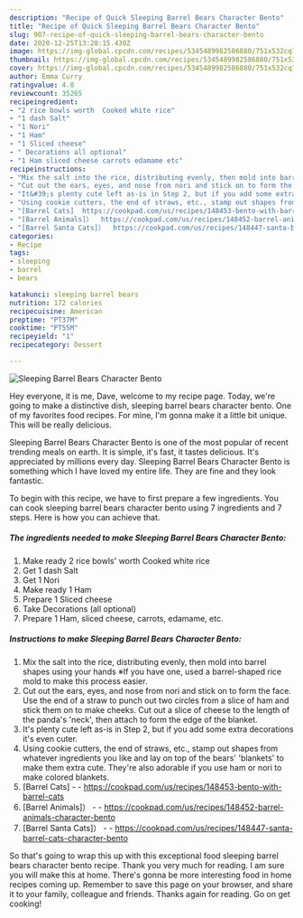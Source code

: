 ```yaml
---
description: "Recipe of Quick Sleeping Barrel Bears Character Bento"
title: "Recipe of Quick Sleeping Barrel Bears Character Bento"
slug: 907-recipe-of-quick-sleeping-barrel-bears-character-bento
date: 2020-12-25T13:28:15.430Z
image: https://img-global.cpcdn.com/recipes/5345489982586880/751x532cq70/sleeping-barrel-bears-character-bento-recipe-main-photo.jpg
thumbnail: https://img-global.cpcdn.com/recipes/5345489982586880/751x532cq70/sleeping-barrel-bears-character-bento-recipe-main-photo.jpg
cover: https://img-global.cpcdn.com/recipes/5345489982586880/751x532cq70/sleeping-barrel-bears-character-bento-recipe-main-photo.jpg
author: Emma Curry
ratingvalue: 4.8
reviewcount: 35265
recipeingredient:
- "2 rice bowls worth  Cooked white rice"
- "1 dash Salt"
- "1 Nori"
- "1 Ham"
- "1 Sliced cheese"
- " Decorations all optional"
- "1 Ham sliced cheese carrots edamame etc"
recipeinstructions:
- "Mix the salt into the rice, distributing evenly, then mold into barrel shapes using your hands ※If you have one, used a barrel-shaped rice mold to make this process easier."
- "Cut out the ears, eyes, and nose from nori and stick on to form the face. Use the end of a straw to punch out two circles from a slice of ham and stick them on to make cheeks. Cut out a slice of cheese to the length of the panda&#39;s &#39;neck&#39;, then attach to form the edge of the blanket."
- "It&#39;s plenty cute left as-is in Step 2, but if you add some extra decorations it&#39;s even cuter."
- "Using cookie cutters, the end of straws, etc., stamp out shapes from whatever ingredients you like and lay on top of the bears&#39; &#39;blankets&#39; to make them extra cute. They&#39;re also adorable if you use ham or nori to make colored blankets."
- "[Barrel Cats]  https://cookpad.com/us/recipes/148453-bento-with-barrel-cats"
- "[Barrel Animals]）  https://cookpad.com/us/recipes/148452-barrel-animals-character-bento"
- "[Barrel Santa Cats]）  https://cookpad.com/us/recipes/148447-santa-barrel-cats-character-bento"
categories:
- Recipe
tags:
- sleeping
- barrel
- bears

katakunci: sleeping barrel bears 
nutrition: 172 calories
recipecuisine: American
preptime: "PT37M"
cooktime: "PT55M"
recipeyield: "1"
recipecategory: Dessert

---
```



![Sleeping Barrel Bears Character Bento](https://img-global.cpcdn.com/recipes/5345489982586880/751x532cq70/sleeping-barrel-bears-character-bento-recipe-main-photo.jpg)

Hey everyone, it is me, Dave, welcome to my recipe page. Today, we're going to make a distinctive dish, sleeping barrel bears character bento. One of my favorites food recipes. For mine, I'm gonna make it a little bit unique. This will be really delicious.

Sleeping Barrel Bears Character Bento is one of the most popular of recent trending meals on earth. It is simple, it's fast, it tastes delicious. It's appreciated by millions every day. Sleeping Barrel Bears Character Bento is something which I have loved my entire life. They are fine and they look fantastic.




To begin with this recipe, we have to first prepare a few ingredients. You can cook sleeping barrel bears character bento using 7 ingredients and 7 steps. Here is how you can achieve that.

<!--inarticleads1-->

##### The ingredients needed to make Sleeping Barrel Bears Character Bento:

1. Make ready 2 rice bowls&#39; worth  Cooked white rice
1. Get 1 dash Salt
1. Get 1 Nori
1. Make ready 1 Ham
1. Prepare 1 Sliced cheese
1. Take  Decorations (all optional)
1. Prepare 1 Ham, sliced cheese, carrots, edamame, etc.




<!--inarticleads2-->

##### Instructions to make Sleeping Barrel Bears Character Bento:

1. Mix the salt into the rice, distributing evenly, then mold into barrel shapes using your hands ※If you have one, used a barrel-shaped rice mold to make this process easier.
1. Cut out the ears, eyes, and nose from nori and stick on to form the face. Use the end of a straw to punch out two circles from a slice of ham and stick them on to make cheeks. Cut out a slice of cheese to the length of the panda&#39;s &#39;neck&#39;, then attach to form the edge of the blanket.
1. It&#39;s plenty cute left as-is in Step 2, but if you add some extra decorations it&#39;s even cuter.
1. Using cookie cutters, the end of straws, etc., stamp out shapes from whatever ingredients you like and lay on top of the bears&#39; &#39;blankets&#39; to make them extra cute. They&#39;re also adorable if you use ham or nori to make colored blankets.
1. [Barrel Cats] -  - https://cookpad.com/us/recipes/148453-bento-with-barrel-cats
1. [Barrel Animals]） -  - https://cookpad.com/us/recipes/148452-barrel-animals-character-bento
1. [Barrel Santa Cats]） -  - https://cookpad.com/us/recipes/148447-santa-barrel-cats-character-bento




So that's going to wrap this up with this exceptional food sleeping barrel bears character bento recipe. Thank you very much for reading. I am sure you will make this at home. There's gonna be more interesting food in home recipes coming up. Remember to save this page on your browser, and share it to your family, colleague and friends. Thanks again for reading. Go on get cooking!
